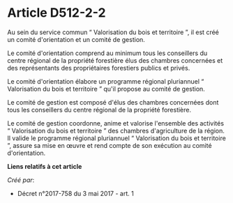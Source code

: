 # Article D512-2-2

Au sein du service commun “ Valorisation du bois et territoire ”, il est créé un comité d'orientation et un comité de
gestion.

Le comité d'orientation comprend au minimum tous les conseillers du centre régional de la propriété forestière élus des
chambres concernées et des représentants des propriétaires forestiers publics et privés.

Le comité d'orientation élabore un programme régional pluriannuel “ Valorisation du bois et territoire ” qu'il propose au
comité de gestion.

Le comité de gestion est composé d'élus des chambres concernées dont tous les conseillers du centre régional de la propriété
forestière.

Le comité de gestion coordonne, anime et valorise l'ensemble des activités “ Valorisation du bois et territoire ” des
chambres d'agriculture de la région. Il valide le programme régional pluriannuel “ Valorisation du bois et territoire ”,
assure sa mise en œuvre et rend compte de son exécution au comité d'orientation.

**Liens relatifs à cet article**

_Créé par_:

  - Décret n°2017-758 du 3 mai 2017 - art. 1
